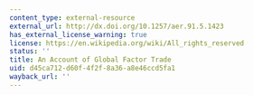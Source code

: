 ```yaml
---
content_type: external-resource
external_url: http://dx.doi.org/10.1257/aer.91.5.1423
has_external_license_warning: true
license: https://en.wikipedia.org/wiki/All_rights_reserved
status: ''
title: An Account of Global Factor Trade
uid: d45ca712-d60f-4f2f-8a36-a8e46ccd5fa1
wayback_url: ''
---
```

